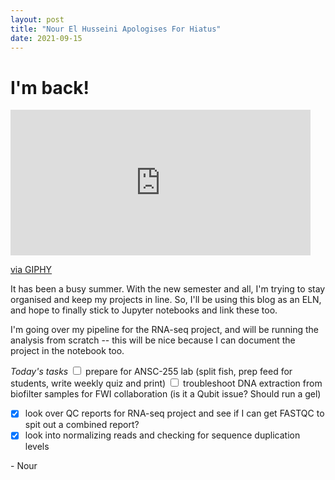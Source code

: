 ```yaml
---
layout: post
title: "Nour El Husseini Apologises For Hiatus"
date: 2021-09-15
---
```


# I'm back!
<iframe src="https://giphy.com/embed/5PiIuCHlkQ58Y" width="480" height="233" frameBorder="0" class="giphy-embed" allowFullScreen></iframe><p><a href="https://giphy.com/gifs/arrested-development-mistake-5PiIuCHlkQ58Y">via GIPHY</a></p>
It has been a busy summer. With the new semester and all, I'm trying to stay organised and keep my projects in line. So, I'll be using this blog as an ELN, and hope to finally stick to Jupyter notebooks and link these too. 

I'm going over my pipeline for the RNA-seq project, and will be running the analysis from scratch -- this will be nice because I can document the project in the notebook too. 

*Today's tasks*
<input type="checkbox"> prepare for ANSC-255 lab (split fish, prep feed for students, write weekly quiz and print)
<input type="checkbox"> troubleshoot DNA extraction from biofilter samples for FWI collaboration (is it a Qubit issue? Should run a gel)
- [X] look over QC reports for RNA-seq project and see if I can get FASTQC to spit out a combined report? 
- [X] look into normalizing reads and checking for sequence duplication levels

\- Nour

